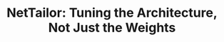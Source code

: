 ---
id:             2019-nettailor
title:          "NetTailor: Tuning the Architecture, Not Just the Weights"
authors:        <b>Pedro Morgado</b> and Nuno Vasconcelos
venue:          IEEE Conf. on Computer Vision and Pattern Recognition (CVPR), Long Beach, CA, 2019.
year:           "2019-07"
thumbnail:      assets/publications/2019-nettailor/thumbnail.png
links:
    website:    https://pedro-morgado.github.io/nettailor/
    pdf:        assets/publications/2019-nettailor/paper.pdf
    arxiv:      https://arxiv.org/abs/1907.00274
    code:       https://github.com/pedro-morgado/nettailor
    poster:     assets/publications/2019-nettailor/poster.pdf
    bibtex:     assets/publications/2019-nettailor/ref.txt
other_venues:
    - title:    "[Workshop] NetTailor: Tuning the Architecture, Not Just the Weights"
      venue:    Southern California Machine Learning Symposium (SCMLS), 2020.
      links:
        pdf:    assets/publications/2019-nettailor/scmls20_paper.pdf
        bibtex:     assets/publications/2019-nettailor/scmls20_ref.txt
---